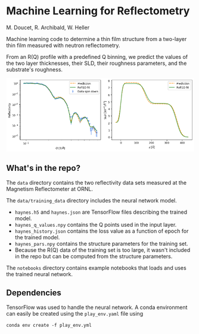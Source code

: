 # Machine Learning for Reflectometry
M. Doucet, R. Archibald, W. Heller

Machine learning code to determine a thin film structure from a 
two-layer thin film measured with neutron reflectometry.

From an R(Q) profile with a predefined Q binning, we predict the values
of the two layer thicknesses, their SLD, their roughness parameters, and
the substrate's roughness.

![prediction](images/haynes-down-refl-sld.png)

## What's in the repo?
The `data` directory contains the two reflectivity data sets measured at the Magnetism Reflectometer at ORNL.

The `data/training_data` directory includes the neural network model. 

  * `haynes.h5` and `haynes.json` are TensorFlow files describing the trained model.
  * `haynes_q_values.npy` contains the Q points used in the input layer.
  * `haynes_history.json` contains the loss value as a function of epoch for the trained model.
  * `haynes_pars.npy` contains the structure parameters for the training set.
  * Because the R(Q) data of the training set is too large, it wasn't included in the repo but can be computed from the structure parameters.

The `notebooks` directory contains example notebooks that loads and
uses the trained neural network.

## Dependencies
TensorFlow was used to handle the neural network. A conda environment
can easily be created using the `play_env.yaml` file using

    conda env create -f play_env.yml
